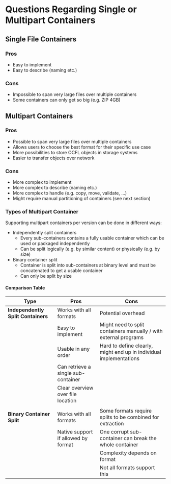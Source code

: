 # Questions Regarding Single or Multipart Containers

## Single File Containers
### Pros
* Easy to implement
* Easy to describe (naming etc.)

### Cons
* Impossible to span very large files over multiple containers
* Some containers can only get so big (e.g. ZIP 4GB)

## Multipart Containers
### Pros
* Possible to span very large files over multiple containers
* Allows users to choose the best format for their specific use case
* More possibilities to store OCFL objects in storage systems
* Easier to transfer objects over network

### Cons
* More complex to implement
* More complex to describe (naming etc.)
* More complex to handle (e.g. copy, move, validate, ...)
* Might require manual partitioning of containers (see next section)

### Types of Multipart Container
Supporting multipart containers per version can be done in different ways:

* Independently split containers
  * Every sub-containers contains a fully usable container which can be used or packaged independently
  * Can be split logically (e.g. by similar content) or physically (e.g. by size)
* Binary container split 
  * Container is split into sub-containers at binary level and must be concatenated to get a usable container
  * Can only be split by size

#### Comparison Table

| Type                               | Pros                                | Cons                                                               |
| ---------------------------------- | ----------------------------------- | ------------------------------------------------------------------ |
| __Independently Split Containers__ | Works with all formats              | Potential overhead                                                 |
|                                    | Easy to implement                   | Might need to split containers manually / with external programs   |
|                                    | Usable in any order                 | Hard to define clearly, might end up in individual implementations |
|                                    | Can retrieve a single sub-container |                                                                    |
|                                    | Clear overview over file location   |                                                                    |
|                                    |                                     |                                                                    |
| __Binary Container Split__         | Works with all formats              | Some formats require splits to be combined for extraction          |
|                                    | Native support if allowed by format | One corrupt sub-container can break the whole container            |
|                                    |                                     | Complexity depends on format                                       |
|                                    |                                     | Not all formats support this                                       |

